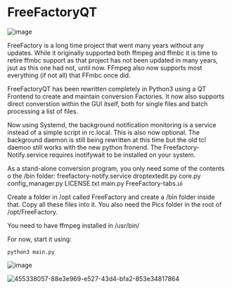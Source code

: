 # FreeFactoryQT

![image](https://github.com/user-attachments/assets/d3b490a0-f5b9-47ec-930c-caa274dfe101)

FreeFactory is a long time project that went many years without any updates. While it originally supported both ffmpeg and ffmbc it is time to retire ffmbc support as that project has not been updated in many years, jsut as this one had not, until now. FFmpeg also now supports most everything (if not all) that FFmbc once did.

FreeFactoryQT has been rewritten completely in Python3 using a QT Frontend to create and maintain conversion Factories. It now also supports direct converstion within the GUI itself, both for single files and batch processing a list of files.

Now using Systemd, the background notification monitoring is a service instead of a simple script in rc.local. This is also now optional. The background daemon is still being rewritten at this time but the old tcl daemon still works with the new python fronend. The Freefactory-Notify.service requires inotifywait to be installed on your system.

As a stand-alone conversion program, you only need some of the contents o the /bin folder:
freefactory-notify.service
droptextedit.py
core.py
config_manager.py
LICENSE.txt
main.py
FreeFactory-tabs.ui

Create a folder in /opt called FreeFactory and create a /bin folder inside that. Copy all these files into it. You also need the Pics folder in the root of /opt/FreeFactory.

You need to have ffmpeg installed in /usr/bin/

For now, start it using:
```
python3 main.py
```



![image](https://github.com/user-attachments/assets/a1866f6b-c9ac-4064-bb48-d623b3cf3474)

![455338057-88e3e969-e527-43d4-bfa2-853e34817864](https://github.com/user-attachments/assets/f53171b2-3698-4b90-9612-33b637fba7b6)

